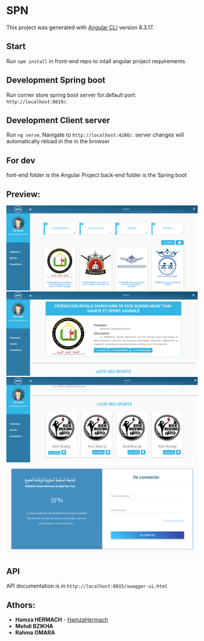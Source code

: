 # SPN

This project was generated with [Angular CLI](https://github.com/angular/angular-cli) version 8.3.17.

## Start

Run `npm install` in front-end repo to intall angular project requirements

## Development Spring boot

Run corner store spring boot server for.default port: `http://localhost:8019/`.

## Development Client server

Run `ng serve`. Navigate to `http://localhost:4200/`. server changes will automatically reload in the in the browser

## For dev

font-end folder is the Angular Project
back-end folder is the Spring boot 

## Preview:

![preview](preview.PNG)
![preview](preview2.PNG)
![preview](preview3.PNG)
![preview](preview5.PNG)


## API

API documentation is in `http://localhost:8015/swagger-ui.html`



## Athors: 
* **Hamza HERMACH**  - [HamzaHermach](https://github.com/hermach)
* **Mehdi BZIKHA** 
* **Rahma OMARA**



